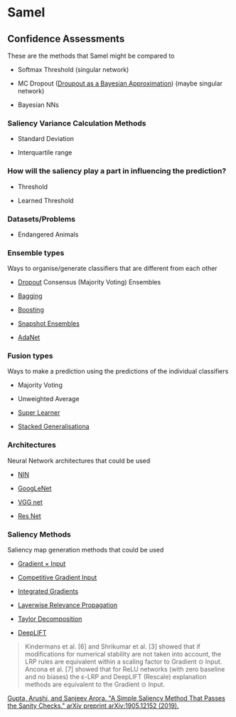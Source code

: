 # Samel

## Confidence Assessments
These are the methods that Samel might be compared to

- Softmax Threshold (singular network)

- MC Dropout ([Droupout as a Bayesian Approximation](https://arxiv.org/pdf/1506.02142.pdf)) (maybe singular network)

- Bayesian NNs

### Saliency Variance Calculation Methods

- Standard Deviation

- Interquartile range

### How will the saliency play a part in influencing the prediction?

- Threshold

- Learned Threshold

### Datasets/Problems

- Endangered Animals

### Ensemble types
Ways to organise/generate classifiers that are different from each other

- [Dropout](https://arxiv.org/pdf/1506.02142.pdf) Consensus (Majority Voting) Ensembles

- [Bagging](https://link.springer.com/content/pdf/10.1007%2FBF00058655.pdf)

- [Boosting](http://citeseerx.ist.psu.edu/viewdoc/download?doi=10.1.1.51.6252&rep=rep1&type=pdf)

- [Snapshot Ensembles](https://openreview.net/pdf?id=BJYwwY9ll)

- [AdaNet](https://arxiv.org/pdf/1607.01097.pdf)

### Fusion types
Ways to make a prediction using the predictions of the individual classifiers

- Majority Voting

- Unweighted Average

- [Super Learner](http://citeseerx.ist.psu.edu/viewdoc/download?doi=10.1.1.211.6393&rep=rep1&type=pdf)

- [Stacked Generalisationa](https://www.sciencedirect.com/science/article/pii/S0893608005800231)

### Architectures
Neural Network architectures that could be used

- [NIN](https://arxiv.org/pdf/1312.4400.pdf)

- [GoogLeNet](https://arxiv.org/pdf/1409.4842.pdf)

- [VGG net](https://arxiv.org/pdf/1409.4842.pdf)

- [Res Net](https://arxiv.org/pdf/1512.03385.pdf)

### Saliency Methods
Saliency map generation methods that could be used

- [Gradient × Input](https://arxiv.org/pdf/1312.6034.pdf)

- [Competitive Gradient Input](https://arxiv.org/pdf/1905.12152)

- [Integrated Gradients](https://arxiv.org/pdf/1703.01365.pdf)

- [Layerwise Relevance Propagation](https://journals.plos.org/plosone/article/file?id=10.1371/journal.pone.0130140&type=printable)

- [Taylor Decomposition](https://arxiv.org/pdf/1706.07979.pdf)

- [DeepLIFT](https://arxiv.org/pdf/1704.02685.pdf)

> Kindermans et al. [6] and Shrikumar et al. [3] showed that if modifications for numerical stability are not taken into account, the LRP rules are equivalent within a scaling factor to Gradient ⊙ Input. Ancona et al. [7] showed that for ReLU networks (with zero baseline and no biases) the ε-LRP and DeepLIFT (Rescale) explanation methods are equivalent to the Gradient ⊙ Input.

[Gupta, Arushi, and Sanjeev Arora. "A Simple Saliency Method That Passes the Sanity Checks." arXiv preprint arXiv:1905.12152 (2019).](https://arxiv.org/abs/1905.12152)
